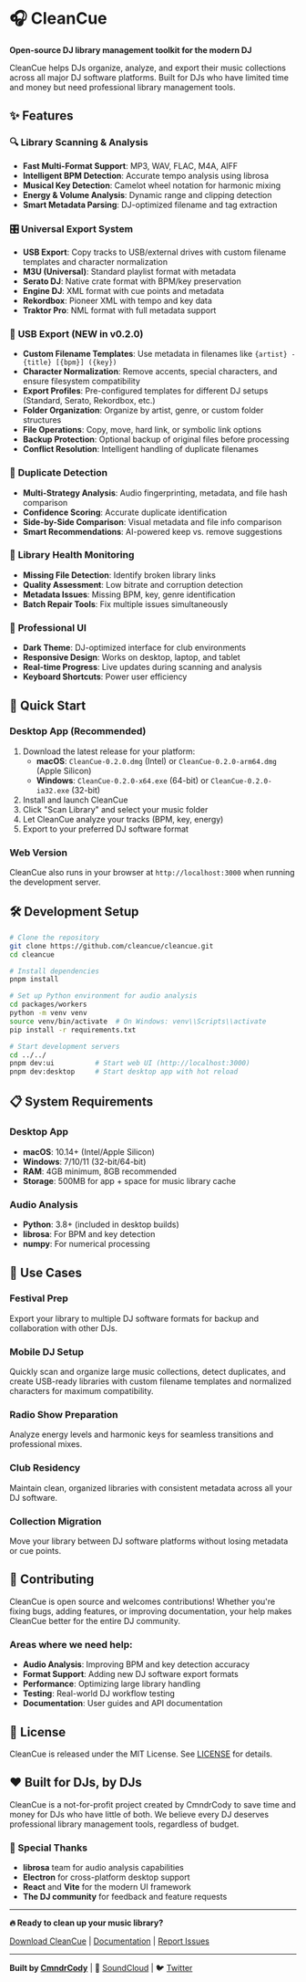 # 🎧 CleanCue

**Open-source DJ library management toolkit for the modern DJ**

CleanCue helps DJs organize, analyze, and export their music collections across all major DJ software platforms. Built for DJs who have limited time and money but need professional library management tools.

## ✨ Features

### 🔍 **Library Scanning & Analysis**
- **Fast Multi-Format Support**: MP3, WAV, FLAC, M4A, AIFF
- **Intelligent BPM Detection**: Accurate tempo analysis using librosa
- **Musical Key Detection**: Camelot wheel notation for harmonic mixing
- **Energy & Volume Analysis**: Dynamic range and clipping detection
- **Smart Metadata Parsing**: DJ-optimized filename and tag extraction

### 🎛️ **Universal Export System**
- **USB Export**: Copy tracks to USB/external drives with custom filename templates and character normalization
- **M3U (Universal)**: Standard playlist format with metadata
- **Serato DJ**: Native crate format with BPM/key preservation
- **Engine DJ**: XML format with cue points and metadata
- **Rekordbox**: Pioneer XML with tempo and key data
- **Traktor Pro**: NML format with full metadata support

### 💾 **USB Export (NEW in v0.2.0)**
- **Custom Filename Templates**: Use metadata in filenames like `{artist} - {title} [{bpm}] ({key})`
- **Character Normalization**: Remove accents, special characters, and ensure filesystem compatibility
- **Export Profiles**: Pre-configured templates for different DJ setups (Standard, Serato, Rekordbox, etc.)
- **Folder Organization**: Organize by artist, genre, or custom folder structures
- **File Operations**: Copy, move, hard link, or symbolic link options
- **Backup Protection**: Optional backup of original files before processing
- **Conflict Resolution**: Intelligent handling of duplicate filenames

### 🔎 **Duplicate Detection**
- **Multi-Strategy Analysis**: Audio fingerprinting, metadata, and file hash comparison
- **Confidence Scoring**: Accurate duplicate identification
- **Side-by-Side Comparison**: Visual metadata and file info comparison
- **Smart Recommendations**: AI-powered keep vs. remove suggestions

### 🏥 **Library Health Monitoring**
- **Missing File Detection**: Identify broken library links
- **Quality Assessment**: Low bitrate and corruption detection
- **Metadata Issues**: Missing BPM, key, genre identification
- **Batch Repair Tools**: Fix multiple issues simultaneously

### 🎨 **Professional UI**
- **Dark Theme**: DJ-optimized interface for club environments
- **Responsive Design**: Works on desktop, laptop, and tablet
- **Real-time Progress**: Live updates during scanning and analysis
- **Keyboard Shortcuts**: Power user efficiency

## 🚀 Quick Start

### Desktop App (Recommended)
1. Download the latest release for your platform:
   - **macOS**: `CleanCue-0.2.0.dmg` (Intel) or `CleanCue-0.2.0-arm64.dmg` (Apple Silicon)
   - **Windows**: `CleanCue-0.2.0-x64.exe` (64-bit) or `CleanCue-0.2.0-ia32.exe` (32-bit)
2. Install and launch CleanCue
3. Click "Scan Library" and select your music folder
4. Let CleanCue analyze your tracks (BPM, key, energy)
5. Export to your preferred DJ software format

### Web Version
CleanCue also runs in your browser at `http://localhost:3000` when running the development server.

## 🛠️ Development Setup

```bash
# Clone the repository
git clone https://github.com/cleancue/cleancue.git
cd cleancue

# Install dependencies
pnpm install

# Set up Python environment for audio analysis
cd packages/workers
python -m venv venv
source venv/bin/activate  # On Windows: venv\\Scripts\\activate
pip install -r requirements.txt

# Start development servers
cd ../../
pnpm dev:ui          # Start web UI (http://localhost:3000)
pnpm dev:desktop     # Start desktop app with hot reload
```

## 📋 System Requirements

### Desktop App
- **macOS**: 10.14+ (Intel/Apple Silicon)
- **Windows**: 7/10/11 (32-bit/64-bit)
- **RAM**: 4GB minimum, 8GB recommended
- **Storage**: 500MB for app + space for music library cache

### Audio Analysis
- **Python**: 3.8+ (included in desktop builds)
- **librosa**: For BPM and key detection
- **numpy**: For numerical processing

## 🎯 Use Cases

### Festival Prep
Export your library to multiple DJ software formats for backup and collaboration with other DJs.

### Mobile DJ Setup
Quickly scan and organize large music collections, detect duplicates, and create USB-ready libraries with custom filename templates and normalized characters for maximum compatibility.

### Radio Show Preparation
Analyze energy levels and harmonic keys for seamless transitions and professional mixes.

### Club Residency
Maintain clean, organized libraries with consistent metadata across all your DJ software.

### Collection Migration
Move your library between DJ software platforms without losing metadata or cue points.

## 🤝 Contributing

CleanCue is open source and welcomes contributions! Whether you're fixing bugs, adding features, or improving documentation, your help makes CleanCue better for the entire DJ community.

### Areas where we need help:
- **Audio Analysis**: Improving BPM and key detection accuracy
- **Format Support**: Adding new DJ software export formats
- **Performance**: Optimizing large library handling
- **Testing**: Real-world DJ workflow testing
- **Documentation**: User guides and API documentation

## 📄 License

CleanCue is released under the MIT License. See [LICENSE](LICENSE) for details.

## ❤️ Built for DJs, by DJs

CleanCue is a not-for-profit project created by CmndrCody to save time and money for DJs who have little of both. We believe every DJ deserves professional library management tools, regardless of budget.

### 🙏 Special Thanks
- **librosa** team for audio analysis capabilities
- **Electron** for cross-platform desktop support
- **React** and **Vite** for the modern UI framework
- **The DJ community** for feedback and feature requests

---

**🔥 Ready to clean up your music library?**

[Download CleanCue](https://github.com/CommmandrCody/cleancue/releases) | [Documentation](https://github.com/CommmandrCody/cleancue/wiki) | [Report Issues](https://github.com/CommmandrCody/cleancue/issues)

---

**Built by [CmndrCody](https://cmdrcody.com)** | 🎵 [SoundCloud](https://soundcloud.com/cmdrcody) | 🐦 [Twitter](https://twitter.com/CmndrCody)

